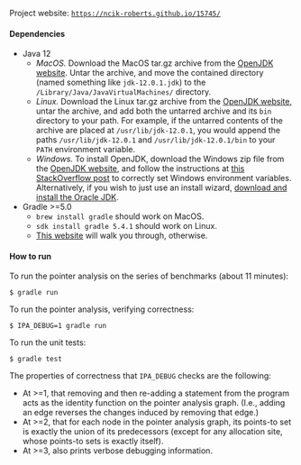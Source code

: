Project website: [`https://ncik-roberts.github.io/15745/`](https://ncik-roberts.github.io/15745/)

#### Dependencies
  * Java 12
    * *MacOS.* Download the MacOS tar.gz archive from the [OpenJDK website](https://jdk.java.net/12/). Untar the archive, and move the contained directory (named something like `jdk-12.0.1.jdk`) to the `/Library/Java/JavaVirtualMachines/` directory.
    * *Linux.* Download the Linux tar.gz archive from the [OpenJDK website](https://jdk.java.net/12/), untar the archive, and add both the untarred archive and its `bin` directory to your path. For example, if the untarred contents of the archive are placed at `/usr/lib/jdk-12.0.1`, you would append the paths `/usr/lib/jdk-12.0.1` and `/usr/lib/jdk-12.0.1/bin` to your `PATH` environment variable.
    * *Windows.* To install OpenJDK, download the Windows zip file from the [OpenJDK website](https://jdk.java.net/12/), and follow the instructions at [this StackOverflow post](https://stackoverflow.com/questions/52511778/how-to-install-openjdk-11-on-windows/52531093#52531093) to correctly set Windows environment variables. Alternatively, if you wish to just use an install wizard, [download and install the Oracle JDK](https://www.oracle.com/technetwork/java/javase/downloads/jdk12-downloads-5295953.html).
  * Gradle >=5.0
    * `brew install gradle` should work on MacOS.
    * `sdk install gradle 5.4.1` should work on Linux.
    * [This website](https://gradle.org/install/) will walk you through, otherwise.

#### How to run

To run the pointer analysis on the series of benchmarks (about 11 minutes):

```
$ gradle run
```

To run the pointer analysis, verifying correctness:

```
$ IPA_DEBUG=1 gradle run
```

To run the unit tests:

```
$ gradle test
```

The properties of correctness that `IPA_DEBUG` checks are the following:
  * At >=1, that removing and then re-adding a statement from the program acts as the identity function on the pointer analysis graph. (I.e., adding an edge reverses the changes induced by removing that edge.)
  * At >=2, that for each node in the pointer analysis graph, its points-to set is exactly the union of its predecessors (except for any allocation site, whose points-to sets is exactly itself).
  * At >=3, also prints verbose debugging information.
